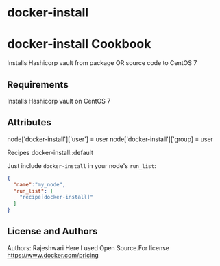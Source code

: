 # docker-install

docker-install Cookbook
=======================
Installs Hashicorp vault from package OR source code to CentOS 7      

Requirements
------------
Installs Hashicorp vault on CentOS 7      

Attributes
----------

node['docker-install']['user'] = user
node['docker-install']['group] = user

Recipes
docker-install::default
 
Just include `docker-install` in your node's `run_list`:

```json
{
  "name":"my_node",
  "run_list": [
    "recipe[docker-install]"
  ]
}
```

License and Authors
-------------------
Authors: Rajeshwari
Here I used Open Source.For license https://www.docker.com/pricing
